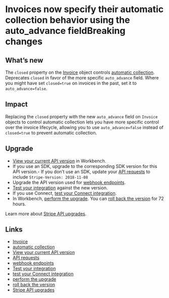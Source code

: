 # Invoices now specify their automatic collection behavior using the auto_advance fieldBreaking changes

## What’s new

The `closed` property on the [Invoice](https://docs.stripe.com/api/invoices)
object controls [automatic
collection](https://docs.stripe.com/invoicing/overview#invoice-lifecycle).
Deprecates `closed` in favor of the more specific `auto_advance` field. Where
you might have set `closed=true` on invoices in the past, set it to
`auto_advance=false`.

## Impact

Replacing the `closed` property with the new `auto_advance` field on `Invoice`
objects to control automatic collection lets you have more specific control over
the invoice lifecycle, allowing you to use `auto_advance=false` instead of
`closed=true` to prevent automatic collection.

## Upgrade

- [View your current API
version](https://docs.stripe.com/upgrades#view-your-api-version-and-the-latest-available-upgrade-in-workbench)
in Workbench.
- If you use an SDK, upgrade to the corresponding SDK version for this API
version.- If you don’t use an SDK, update your [API
requests](https://docs.stripe.com/api/versioning) to include `Stripe-Version:
2018-11-08`
- Upgrade the API version used for [webhook
endpoints](https://docs.stripe.com/webhooks/versioning).
- [Test your integration](https://docs.stripe.com/testing) against the new
version.
- If you use Connect, [test your Connect
integration](https://docs.stripe.com/connect/testing).
- In Workbench, [perform the
upgrade](https://docs.stripe.com/upgrades#perform-the-upgrade). You can [roll
back the version](https://docs.stripe.com/upgrades#roll-back-your-api-version)
for 72 hours.

Learn more about [Stripe API upgrades](https://docs.stripe.com/upgrades).

## Links

- [Invoice](https://docs.stripe.com/api/invoices)
- [automatic
collection](https://docs.stripe.com/invoicing/overview#invoice-lifecycle)
- [View your current API
version](https://docs.stripe.com/upgrades#view-your-api-version-and-the-latest-available-upgrade-in-workbench)
- [API requests](https://docs.stripe.com/api/versioning)
- [webhook endpoints](https://docs.stripe.com/webhooks/versioning)
- [Test your integration](https://docs.stripe.com/testing)
- [test your Connect integration](https://docs.stripe.com/connect/testing)
- [perform the upgrade](https://docs.stripe.com/upgrades#perform-the-upgrade)
- [roll back the
version](https://docs.stripe.com/upgrades#roll-back-your-api-version)
- [Stripe API upgrades](https://docs.stripe.com/upgrades)